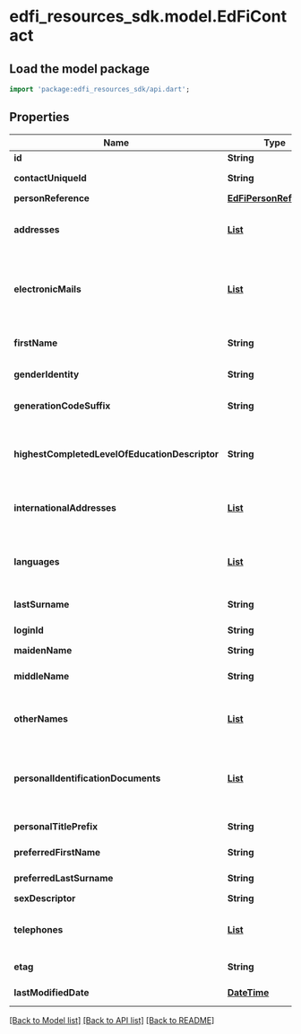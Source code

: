 # edfi_resources_sdk.model.EdFiContact

## Load the model package
```dart
import 'package:edfi_resources_sdk/api.dart';
```

## Properties
Name | Type | Description | Notes
------------ | ------------- | ------------- | -------------
**id** | **String** |  | [optional] 
**contactUniqueId** | **String** | A unique alphanumeric code assigned to a contact. | 
**personReference** | [**EdFiPersonReference**](EdFiPersonReference.md) |  | [optional] 
**addresses** | [**List<EdFiContactAddress>**](EdFiContactAddress.md) | An unordered collection of contactAddresses. Contact's address, if different from the student address. | [optional] [default to const []]
**electronicMails** | [**List<EdFiContactElectronicMail>**](EdFiContactElectronicMail.md) | An unordered collection of contactElectronicMails. The numbers, letters, and symbols used to identify an electronic mail (e-mail) user within the network to which the individual or organization belongs. | [optional] [default to const []]
**firstName** | **String** | A name given to an individual at birth, baptism, or during another naming ceremony, or through legal change. | 
**genderIdentity** | **String** | The gender the contact identifies themselves as. | [optional] 
**generationCodeSuffix** | **String** | An appendage, if any, used to denote an individual's generation in his family (e.g., Jr., Sr., III). | [optional] 
**highestCompletedLevelOfEducationDescriptor** | **String** | The extent of formal instruction an individual has received (e.g., the highest grade in school completed or its equivalent or the highest degree received). | [optional] 
**internationalAddresses** | [**List<EdFiContactInternationalAddress>**](EdFiContactInternationalAddress.md) | An unordered collection of contactInternationalAddresses. The set of elements that describes an international address. | [optional] [default to const []]
**languages** | [**List<EdFiContactLanguage>**](EdFiContactLanguage.md) | An unordered collection of contactLanguages. The language(s) the individual uses to communicate. It is strongly recommended that entries use only ISO 639-2 language codes. | [optional] [default to const []]
**lastSurname** | **String** | The name borne in common by members of a family. | 
**loginId** | **String** | The login ID for the user; used for security access control interface. | [optional] 
**maidenName** | **String** | The individual's maiden name. | [optional] 
**middleName** | **String** | A secondary name given to an individual at birth, baptism, or during another naming ceremony. | [optional] 
**otherNames** | [**List<EdFiContactOtherName>**](EdFiContactOtherName.md) | An unordered collection of contactOtherNames. Other names (e.g., alias, nickname, previous legal name) associated with a person. | [optional] [default to const []]
**personalIdentificationDocuments** | [**List<EdFiContactPersonalIdentificationDocument>**](EdFiContactPersonalIdentificationDocument.md) | An unordered collection of contactPersonalIdentificationDocuments. The documents presented as evident to verify one's personal identity; for example: drivers license, passport, birth certificate, etc. | [optional] [default to const []]
**personalTitlePrefix** | **String** | A prefix used to denote the title, degree, position, or seniority of the individual. | [optional] 
**preferredFirstName** | **String** | The first name the individual prefers, if different from their legal first name | [optional] 
**preferredLastSurname** | **String** | The last name the individual prefers, if different from their legal last name | [optional] 
**sexDescriptor** | **String** | A person's birth sex. | [optional] 
**telephones** | [**List<EdFiContactTelephone>**](EdFiContactTelephone.md) | An unordered collection of contactTelephones. The 10-digit telephone number, including the area code, for the person. | [optional] [default to const []]
**etag** | **String** | A unique system-generated value that identifies the version of the resource. | [optional] 
**lastModifiedDate** | [**DateTime**](DateTime.md) | The date and time the resource was last modified. | [optional] 

[[Back to Model list]](../README.md#documentation-for-models) [[Back to API list]](../README.md#documentation-for-api-endpoints) [[Back to README]](../README.md)


